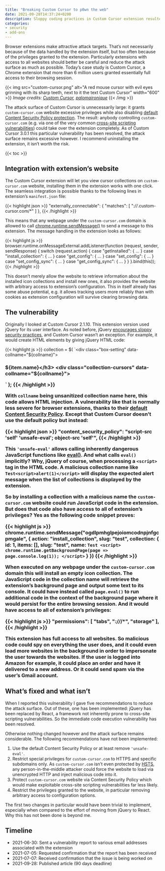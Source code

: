 ```yaml
---
title: "Breaking Custom Cursor to p0wn the web"
date: 2021-09-28T14:37:24+0200
description: Sloppy coding practices in Custom Cursor extension resulted in vulnerabilities with considerable abuse potential. Attack surface of the extension remains excessive.
categories:
- security
- add-ons
---
```


Browser extensions make attractive attack targets. That’s not necessarily because of the data handled by the extension itself, but too often because of the privileges granted to the extension. Particularly extensions with access to all websites should better be careful and reduce the attack surface as much as possible. Today’s case study is Custom Cursor, a Chrome extension that more than 6 million users granted essentially full access to their browsing session.

{{< img src="custom-cursor.png" alt="A red mouse cursor with evil eyes grinning with its sharp teeth, next to it the text Custom Cursor" width="600" >}}
<em>
  Image credits:
  <a href="https://custom-cursor.com/" rel="nofollow">Custom Cursor</a>,
  <a href="https://openclipart.org/detail/88777/little-red-devil-head-cartoon" rel="nofollow">palomaironique</a>
</em>
{{< /img >}}

The attack surface of Custom Cursor is unnecessarily large: it grants `custom-cursor.com` website excessive privileges while also disabling [default Content Security Policy protection](https://developer.mozilla.org/en-US/docs/Mozilla/Add-ons/WebExtensions/Content_Security_Policy#default_content_security_policy). The result: anybody controlling `custom-cursor.com` (e.g. via one of the very common [cross-site scripting vulnerabilities](https://en.wikipedia.org/wiki/Cross-site_scripting)) could take over the extension completely. As of Custom Cursor 3.0.1 this particular vulnerability has been resolved, the attack surface remains excessive however. I recommend uninstalling the extension, it isn’t worth the risk.

{{< toc >}}

## Integration with extension’s website

The Custom Cursor extension will let you view cursor collections on `custom-cursor.com` website, installing them in the extension works with one click. The seamless integration is possible thanks to the following lines in extension’s `manifest.json` file:

{{< highlight json >}}
"externally_connectable": {
  "matches": [ "*://*.custom-cursor.com/*" ]
},
{{< /highlight >}}

This means that any webpage under the `custom-cursor.com` domain is allowed to call [chrome.runtime.sendMessage()](https://developer.mozilla.org/en-US/docs/Mozilla/Add-ons/WebExtensions/API/runtime/sendMessage) to send a message to this extension. The message handling in the extension looks as follows:

{{< highlight js >}}
browser.runtime.onMessageExternal.addListener(function (request, sender, sendResponse) {
  switch (request.action) {
    case "getInstalled": {
      ...
    }
    case "install_collection": {
      ...
    }
    case "get_config": {
      ...
    }
    case "set_config": {
      ...
    }
    case "set_config_sync": {
      ...
    }
    case "get_config_sync": {
      ...
    }
  }
}.bind(this));
{{< /highlight >}}

This doesn’t merely allow the website to retrieve information about the installed icon collections and install new ones, it also provides the website with arbitrary access to extension’s configuration. This in itself already has some abuse potential, e.g. it allows tracking users more reliably than with cookies as extension configuration will survive clearing browsing data.

## The vulnerability

Originally I looked at Custom Cursor 2.1.10. This extension version used jQuery for its user interface. As noted before, jQuery [encourages sloppy security practices](/2020/03/02/psa-jquery-is-bad-for-the-security-of-your-project/), and Custom Cursor wasn’t an exception. For example, it would create HTML elements by giving jQuery HTML code:

{{< highlight js >}}
collection = $(
  `<div class="box-setting" data-collname="${collname}">
    <h3>${item.name}</h3>
    <div class="collection-cursors" data-collname="${collname}">
    </div>
  </div>`
);
{{< /highlight >}}

With `collname` being unsanitized collection name here, this code allows HTML injection. A vulnerability like that is normally less severe for browser extensions, thanks to their [default Content Security Policy](https://developer.mozilla.org/en-US/docs/Mozilla/Add-ons/WebExtensions/Content_Security_Policy#default_content_security_policy). Except that Custom Cursor doesn’t use the default policy but instead:

{{< highlight json >}}
"content_security_policy": "script-src 'self' 'unsafe-eval'; object-src 'self'",
{{< /highlight >}}

This `'unsafe-eval'` allows calling inherently dangerous JavaScript functions like [eval()](https://developer.mozilla.org/en-US/docs/Web/JavaScript/Reference/Global_Objects/eval). And what calls `eval()` implicitly? Why, jQuery of course, when processing a `<script>` tag in the HTML code. A malicious collection name like `Test<script>alert(1)</script>` will display the expected alert message when the list of collections is displayed by the extension.

So by installing a collection with a malicious name the `custom-cursor.com` website could run JavaScript code in the extension. But does that code also have access to all of extension’s privileges? Yes as the following code snippet proves:

{{< highlight js >}}
chrome.runtime.sendMessage("ogdlpmhglpejoiomcodnpjnfgcpmgale", {
  action: "install_collection",
  slug: "test",
  collection: {
    id: 1,
    items: [],
    slug: "test",
    name: `Test
      <script>
        chrome.runtime.getBackgroundPage(page => page.console.log(1));
      </script>`
  }
})
{{< /highlight >}}

When executed on any webpage under the `custom-cursor.com` domain this will install an empty icon collection. The JavaScript code in the collection name will retrieve the extension’s background page and output some text to its console. It could have instead called `page.eval()` to run additional code in the context of the background page where it would persist for the entire browsing session. And it would have access to all of extension’s privileges:

{{< highlight js >}}
"permissions": [ "tabs", "*://*/*", "storage" ],
{{< /highlight >}}

This extension has full access to all websites. So malicious code could spy on everything the user does, and it could even load more websites in the background in order to impersonate the user towards the websites. If the user is logged into Amazon for example, it could place an order and have it delivered to a new address. Or it could send spam via the user’s Gmail account.

## What’s fixed and what isn’t

When I reported this vulnerability I gave five recommendations to reduce the attack surface. Out of these, one has been implemented: jQuery has been replaced by React, a framework not inherently prone to cross-site scripting vulnerabilities. So the immediate code execution vulnerability has been resolved.

Otherwise nothing changed however and the attack surface remains considerable. The following recommendations have not been implemented:

1. Use the default Content Security Policy or at least remove `'unsafe-eval'`.
2. Restrict special privileges for `custom-cursor.com` to HTTPS and specific subdomains only. As `custom-cursor.com` isn’t even protected by [HSTS](https://en.wikipedia.org/wiki/HTTP_Strict_Transport_Security), any person-in-the-middle attacker could force the website to load via unencrypted HTTP and inject malicious code into it.
3. Protect `custom-cursor.com` website via Content Security Policy which would make exploitable cross-site scripting vulnerabilities far less likely.
4. Restrict the privileges granted to the website, in particular removing arbitrary access to configuration options.

The first two changes in particular would have been trivial to implement, especially when compared to the effort of moving from jQuery to React. Why this has not been done is beyond me.

## Timeline

* 2021-06-30: Sent a vulnerability report to various email addresses associated with the extension
* 2021-07-05: Requested confirmation that the report has been received
* 2021-07-07: Received confirmation that the issue is being worked on
* 2021-09-28: Published article (90 days deadline)
